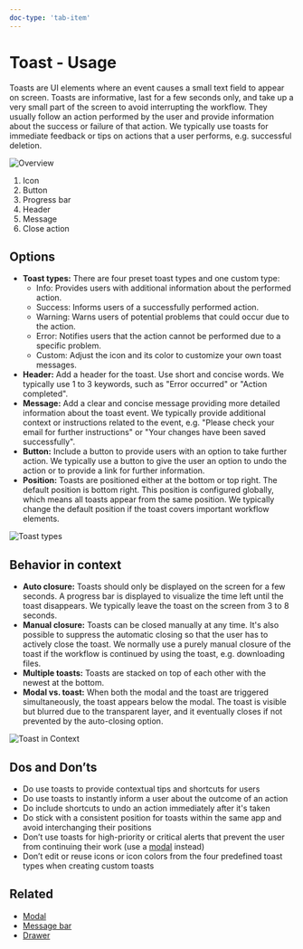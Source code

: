 ```yaml
---
doc-type: 'tab-item'
---
```

# Toast - Usage

Toasts are UI elements where an event causes a small text field to appear on screen. Toasts are informative, last for a few seconds only, and take up a very small part of the screen to avoid interrupting the workflow. They usually follow an action performed by the user and provide information about the success or failure of that action. We typically use toasts for immediate feedback or tips on actions that a user performs, e.g. successful deletion.

![Overview](https://www.figma.com/design/wEptRgAezDU1z80Cn3eZ0o/iX-Pattern-Illustrations?node-id=2550-58743&t=LITgbzwcgm87dQXa-4)

1. Icon
2. Button
3. Progress bar
4. Header
5. Message
6. Close action

## Options

- **Toast types:** There are four preset toast types and one custom type:
  - Info: Provides users with additional information about the performed action.
  - Success: Informs users of a successfully performed action.
  - Warning: Warns users of potential problems that could occur due to the action.
  - Error: Notifies users that the action cannot be performed due to a specific problem.
  - Custom: Adjust the icon and its color to customize your own toast messages.
- **Header:** Add a header for the toast. Use short and concise words. We typically use 1 to 3 keywords, such as "Error occurred" or "Action completed".
- **Message:** Add a clear and concise message providing more detailed information about the toast event. We typically provide additional context or instructions related to the event, e.g. "Please check your email for further instructions" or "Your changes have been saved successfully".
- **Button:** Include a button to provide users with an option to take further action. We typically use a button to give the user an option to undo the action or to provide a link for further information.
- **Position:** Toasts are positioned either at the bottom or top right. The default position is bottom right. This position is configured globally, which means all toasts appear from the same position. We typically change the default position if the toast covers important workflow elements.

![Toast types](https://www.figma.com/design/wEptRgAezDU1z80Cn3eZ0o/iX-Pattern-Illustrations?node-id=2552-64766&t=VfiuoHWd1VYl1GYb-4)

## Behavior in context

- **Auto closure:** Toasts should only be displayed on the screen for a few seconds. A progress bar is displayed to visualize the time left until the toast disappears. We typically leave the toast on the screen from 3 to 8 seconds.
- **Manual closure:** Toasts can be closed manually at any time. It's also possible to suppress the automatic closing so that the user has to actively close the toast. We normally use a purely manual closure of the toast if the workflow is continued by using the toast, e.g. downloading files.
- **Multiple toasts:** Toasts are stacked on top of each other with the newest at the bottom.
- **Modal vs. toast:** When both the modal and the toast are triggered simultaneously, the toast appears below the modal. The toast is visible but blurred due to the transparent layer, and it eventually closes if not prevented by the auto-closing option.

![Toast in Context](https://www.figma.com/design/wEptRgAezDU1z80Cn3eZ0o/iX-Pattern-Illustrations?node-id=2589-2697&t=Ysb6WohsxOfZv2ls-4)

## Dos and Don’ts

- Do use toasts to provide contextual tips and shortcuts for users
- Do use toasts to instantly inform a user about the outcome of an action
- Do include shortcuts to undo an action immediately after it's taken
- Do stick with a consistent position for toasts within the same app and avoid interchanging their positions
- Don’t use toasts for high-priority or critical alerts that prevent the user from continuing their work (use a [modal](../messagebar) instead)
- Don’t edit or reuse icons or icon colors from the four predefined toast types when creating custom toasts

## Related

- [Modal](../modal)
- [Message bar](../messagebar)
- [Drawer](../drawer)
